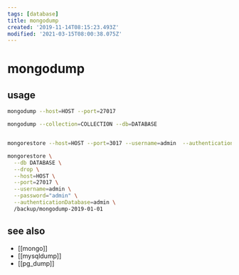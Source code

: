 ```yaml
---
tags: [database]
title: mongodump
created: '2019-11-14T08:15:23.493Z'
modified: '2021-03-15T08:00:38.075Z'
---
```


# mongodump

## usage
```sh
mongodump --host=HOST --port=27017

mongodump --collection=COLLECTION --db=DATABASE


mongorestore --host=HOST --port=3017 --username=admin  --authenticationDatabase=admin /backup/mongodump-2019-01-01

mongorestore \
  --db DATABASE \
  --drop \
  --host=HOST \
  --port=27017 \
  --username=admin \
  --password="admin" \
  --authenticationDatabase=admin \
  /backup/mongodump-2019-01-01
```

## see also
- [[mongo]]
- [[mysqldump]]
- [[pg_dump]]
